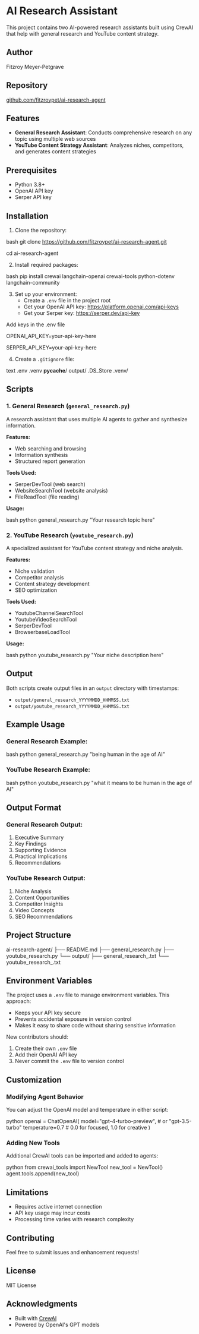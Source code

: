 # AI Research Assistant

This project contains two AI-powered research assistants built using CrewAI that help with general research and YouTube content strategy.

## Author
Fitzroy Meyer-Petgrave

## Repository
[github.com/fitzroypet/ai-research-agent](https://github.com/fitzroypet/ai-research-agent)

## Features

- **General Research Assistant**: Conducts comprehensive research on any topic using multiple web sources
- **YouTube Content Strategy Assistant**: Analyzes niches, competitors, and generates content strategies

## Prerequisites

- Python 3.8+
- OpenAI API key
- Serper API key

## Installation

1. Clone the repository: 

bash
git clone https://github.com/fitzroypet/ai-research-agent.git

cd ai-research-agent

2. Install required packages:

bash
pip install crewai langchain-openai crewai-tools python-dotenv langchain-community

3. Set up your environment:
   - Create a `.env` file in the project root
   - Get your OpenAI API key: https://platform.openai.com/api-keys
   - Get your Serper key: https://serper.dev/api-key

Add keys in the .env file

OPENAI_API_KEY=your-api-key-here

SERPER_API_KEY=your-api-key-here

4. Create a `.gitignore` file:

text
.env
.venv
__pycache__/
output/
.DS_Store
.venv/


## Scripts

### 1. General Research (`general_research.py`)

A research assistant that uses multiple AI agents to gather and synthesize information.

**Features:**
- Web searching and browsing
- Information synthesis
- Structured report generation

**Tools Used:**
- SerperDevTool (web search)
- WebsiteSearchTool (website analysis)
- FileReadTool (file reading)

**Usage:**

bash
python general_research.py "Your research topic here"


### 2. YouTube Research (`youtube_research.py`)

A specialized assistant for YouTube content strategy and niche analysis.

**Features:**
- Niche validation
- Competitor analysis
- Content strategy development
- SEO optimization

**Tools Used:**
- YoutubeChannelSearchTool
- YoutubeVideoSearchTool
- SerperDevTool
- BrowserbaseLoadTool

**Usage:**

bash
python youtube_research.py "Your niche description here"


## Output

Both scripts create output files in an `output` directory with timestamps:
- `output/general_research_YYYYMMDD_HHMMSS.txt`
- `output/youtube_research_YYYYMMDD_HHMMSS.txt`

## Example Usage

### General Research Example:

bash
python general_research.py "being human in the age of AI"

### YouTube Research Example:

bash
python youtube_research.py "what it means to be human in the age of AI"


## Output Format

### General Research Output:
1. Executive Summary
2. Key Findings
3. Supporting Evidence
4. Practical Implications
5. Recommendations

### YouTube Research Output:
1. Niche Analysis
2. Content Opportunities
3. Competitor Insights
4. Video Concepts
5. SEO Recommendations

## Project Structure

ai-research-agent/
├── README.md
├── general_research.py
├── youtube_research.py
└── output/
├── general_research_.txt
└── youtube_research_.txt

## Environment Variables

The project uses a `.env` file to manage environment variables. This approach:
- Keeps your API key secure
- Prevents accidental exposure in version control
- Makes it easy to share code without sharing sensitive information

New contributors should:
1. Create their own `.env` file
2. Add their OpenAI API key
3. Never commit the `.env` file to version control

## Customization

### Modifying Agent Behavior

You can adjust the OpenAI model and temperature in either script:

python
openai = ChatOpenAI(
model="gpt-4-turbo-preview", # or "gpt-3.5-turbo"
temperature=0.7 # 0.0 for focused, 1.0 for creative
)


### Adding New Tools

Additional CrewAI tools can be imported and added to agents:

python
from crewai_tools import NewTool
new_tool = NewTool()
agent.tools.append(new_tool)


## Limitations

- Requires active internet connection
- API key usage may incur costs
- Processing time varies with research complexity

## Contributing

Feel free to submit issues and enhancement requests!

## License

MIT License

## Acknowledgments

- Built with [CrewAI](https://github.com/joaomdmoura/crewAI)
- Powered by OpenAI's GPT models

